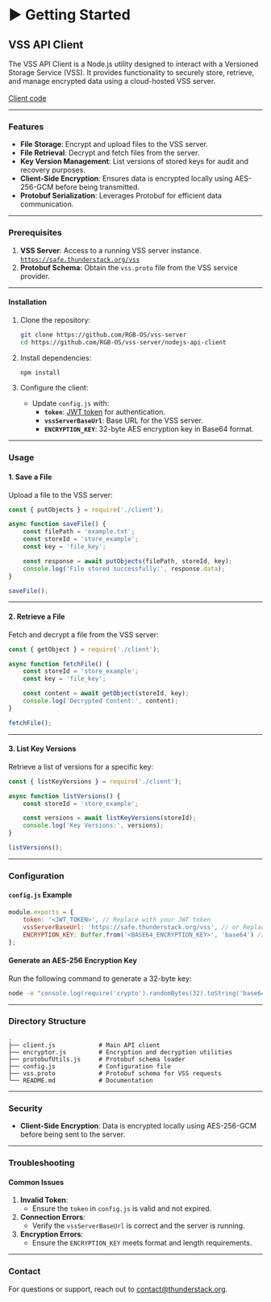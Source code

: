# ▶️ Getting Started

## VSS API Client

The VSS API Client is a Node.js utility designed to interact with a Versioned Storage Service (VSS). It provides functionality to securely store, retrieve, and manage encrypted data using a cloud-hosted VSS server.\
\
[Client code](https://github.com/RGB-OS/vss-server)

***

### **Features**

* **File Storage**: Encrypt and upload files to the VSS server.
* **File Retrieval**: Decrypt and fetch files from the server.
* **Key Version Management**: List versions of stored keys for audit and recovery purposes.
* **Client-Side Encryption**: Ensures data is encrypted locally using AES-256-GCM before being transmitted.
* **Protobuf Serialization**: Leverages Protobuf for efficient data communication.

***

### Prerequisites

1. **VSS Server**: Access to a running VSS server instance. \
   [`https://safe.thunderstack.org/vss`](https://safe.thunderstack.org/vss)
2. **Protobuf Schema**: Obtain the `vss.proto` file from the VSS service provider.

***

#### **Installation**

1.  Clone the repository:

    ```bash
    git clone https://github.com/RGB-OS/vss-server
    cd https://github.com/RGB-OS/vss-server/nodejs-api-client
    ```
2.  Install dependencies:

    ```bash
    npm install
    ```
3. Configure the client:
   * Update `config.js` with:
     * **`token`**: [JWT token](../bitcoin-native-infrastructure/thunderengine/access-token-authorization/create-api-token.md) for authentication.
     * **`vssServerBaseUrl`**: Base URL for the VSS server.
     * **`ENCRYPTION_KEY`**: 32-byte AES encryption key in Base64 format.

***

### **Usage**

#### **1. Save a File**

Upload a file to the VSS server:

```javascript
const { putObjects } = require('./client');

async function saveFile() {
    const filePath = 'example.txt';
    const storeId = 'store_example';
    const key = 'file_key';

    const response = await putObjects(filePath, storeId, key);
    console.log('File stored successfully:', response.data);
}

saveFile();
```

***

#### **2. Retrieve a File**

Fetch and decrypt a file from the VSS server:

```javascript
const { getObject } = require('./client');

async function fetchFile() {
    const storeId = 'store_example';
    const key = 'file_key';

    const content = await getObject(storeId, key);
    console.log('Decrypted Content:', content);
}

fetchFile();
```

***

#### **3. List Key Versions**

Retrieve a list of versions for a specific key:

```javascript
const { listKeyVersions } = require('./client');

async function listVersions() {
    const storeId = 'store_example';

    const versions = await listKeyVersions(storeId);
    console.log('Key Versions:', versions);
}

listVersions();
```

***

### **Configuration**

#### **`config.js` Example**

```javascript
module.exports = {
    token: '<JWT_TOKEN>', // Replace with your JWT token
    vssServerBaseUrl: 'https://safe.thunderstack.org/vss', // or Replace with your VSS server base URL
    ENCRYPTION_KEY: Buffer.from('<BASE64_ENCRYPTION_KEY>', 'base64') // Replace with a valid 32-byte encryption key
};
```

#### **Generate an AES-256 Encryption Key**

Run the following command to generate a 32-byte key:

```bash
node -e "console.log(require('crypto').randomBytes(32).toString('base64'));"
```

***

### **Directory Structure**

```plaintext
.
├── client.js            # Main API client
├── encryptor.js         # Encryption and decryption utilities
├── protobufUtils.js     # Protobuf schema loader
├── config.js            # Configuration file
├── vss.proto            # Protobuf schema for VSS requests
└── README.md            # Documentation
```

***

### **Security**

* **Client-Side Encryption**: Data is encrypted locally using AES-256-GCM before being sent to the server.

***

### **Troubleshooting**

#### **Common Issues**

1. **Invalid Token**:
   * Ensure the `token` in `config.js` is valid and not expired.
2. **Connection Errors**:
   * Verify the `vssServerBaseUrl` is correct and the server is running.
3. **Encryption Errors**:
   * Ensure the `ENCRYPTION_KEY` meets format and length requirements.

***

### **Contact**

For questions or support, reach out to [contact@thunderstack.org](mailto:contact@thunderstack.org).
